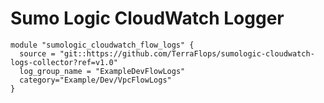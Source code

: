 # Sumo Logic CloudWatch Logger

```
module "sumologic_cloudwatch_flow_logs" {
  source = "git::https://github.com/TerraFlops/sumologic-cloudwatch-logs-collector?ref=v1.0"
  log_group_name = "ExampleDevFlowLogs"
  category="Example/Dev/VpcFlowLogs"
}
```